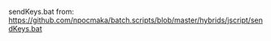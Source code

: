 sendKeys.bat from: https://github.com/npocmaka/batch.scripts/blob/master/hybrids/jscript/sendKeys.bat
